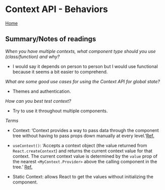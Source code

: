 # Context API - Behaviors

[Home](https://markjackson28.github.io/reading-notes/)

## Summary/Notes of readings

*When you have multiple contexts, what component type should you use (class/function) and why?*

- I would say it depends on person to person but I would use functional because it seems a bit easier to comprehend.

*What are some good use cases for using the Context API for global state?*

- Themes and authentication.

*How can you best test context?*

- Try to use it throughout multiple components.

*Terms*

- Context: ‘Context provides a way to pass data through the component tree without having to pass props down manually at every level.’[Ref.](https://reactjs.org/docs/context.html)

- `useContext()`: ‘Accepts a context object (the value returned from `React.createContext`) and returns the current context value for that context. The current context value is determined by the `value` prop of the nearest `<MyContext.Provider>` above the calling component in the tree.’ [Ref.](https://reactjs.org/docs/hooks-reference.html#usecontext)

- Static Context: allows React to get the values without initializing the component.
